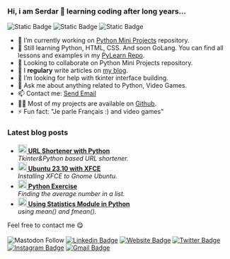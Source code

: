 ### Hi, i am Serdar 👋 learning coding after long years...

![Static Badge](https://img.shields.io/badge/IDE-VsCode-blue)
![Static Badge](https://img.shields.io/badge/python-GoLang-blue?logo=python)
![Static Badge](https://img.shields.io/badge/HTML-CSS-orange)

- 🔭 I’m currently working on [Python Mini Projects](https://github.com/storlak/PythonMiniProjects) repository.
- 🌱 Still learning Python, HTML, CSS. And soon GoLang. You can find all lessons and examples in my [PyLearn Repo](https://github.com/storlak/PyLearn).
- 👯 Looking to collaborate on Python Mini Projects repository.
- 📝 I <strong>regulary</strong> write articles on <a href="https://torsland.wordpress.com">my blog</a>.
- 🤔 I’m looking for help with tkinter interface building.
- 💬 Ask me about anything related to Python, Video Games.
- 📫 Contact me: <a href="mailto:email@example.com, secondemail@example.com">Send Email</a>
- 👨‍💻 Most of my projects are available on <a href="https://github.com/storlak?tab=repositories">Github</a>.</li>
- ⚡ Fun fact: "Je parle Français :) and video games"

<h3>Latest blog posts</h3>
<ul>
  <li><a href="https://torsland.wordpress.com/2024/03/25/python-ile-url-kisaltici/" target="_blank"><b><img src="https://torsland.files.wordpress.com/2024/03/ekran-goruntusu-2024-03-25-195539.png" width="20" alt="new" /> URL Shortener with Python</b></a><br/><i>Tkinter&Python based URL shortener.</i></li>

  <li><a href="https://torsland.wordpress.com/2024/03/18/ubuntu-23-10-ile-xfce/" target="_blank"><b><img src="https://ubuntuhandbook.org/wp-content/uploads/2020/07/change-displaymanager.png" width="20" alt="new" /> Ubuntu 23.10 with XFCE</b></a><br/><i>Installing XFCE to Gnome Ubuntu.</i></li>

  <li><a href="https://torsland.wordpress.com/2024/01/09/python-exercises-finding-the-average-of-numbers-in-a-list/" target="_blank"><b><img src="https://www.kindpng.com/picc/m/159-1595848_python-logo-png-transparent-background-python-logo-png.png" width="20" alt="new" /> Python Exercise</b></a><br/><i>Finding the average number in a list.</i></li>

   <li><a href="https://torsland.wordpress.com/2023/12/17/python-fmean-veya-mean-fonksiyonlari-ve-kullanimi/" target="_blank"><b><img src="https://www.kindpng.com/picc/m/159-1595848_python-logo-png-transparent-background-python-logo-png.png" width="20" alt="new" /> Using Statistics Module in Python</b></a><br/><i>using mean() and fmean().</i></li>
</ul>

Feel free to contact me :yum:
<br><br>
![Mastodon Follow](https://img.shields.io/mastodon/follow/111266776829036638?style=flat&logo=mastodon&color=blue)
[![Linkedin Badge](https://img.shields.io/badge/-storlak-blue?style=flat&logo=Linkedin&logoColor=white&link=https://www.linkedin.com/in/serdartorlak/)](https://www.linkedin.com/in/serdartorlak/)
[![Website Badge](https://img.shields.io/badge/-torsland-47CCCC?style=flat&logo=Google-Chrome&logoColor=white&link=https://torsland.wordpress.com)](https://torsland.wordpress.com)
[![Twitter Badge](https://img.shields.io/badge/-@serdartorlak-1ca0f1?style=flat&labelColor=1ca0f1&logo=twitter&logoColor=white&link=https://twitter.com/serdartorlak)](https://twitter.com/serdartorlak)
[![Instagram Badge](https://img.shields.io/badge/-@serdartorlak1-purple?style=flat&logo=instagram&logoColor=white&link=https://instagram.com/serdartorlak1/)](https://instagram.com/serdartorlak1)
[![Gmail Badge](https://img.shields.io/badge/-serdartorlak-c14438?style=flat&logo=Gmail&logoColor=white&link=mailto:serdartorlak@gmail.com)](mailto:serdartorlak@gmail.com)
